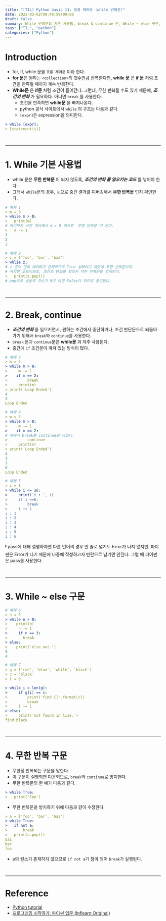 ```yaml
---
title: "[TIL] Python basic 11: 흐름 제어문 (while 반복문)"
date: 2022-03-02T00:49:59+09:00
draft: false
summary: While 반복문의 기본 사용법, break & continue 문, While ~ else 구문, 무한 반복 구문에 대해 알아본다.
tags: ["TIL", "python"]
categories: ["Python"]
---
```


# Introduction

- for, if, while 문을 `흐름 제어문` 이라 한다.
- **for 문**은 원하는 `<collection>`의 갯수만큼 반복한다면, **while 문** 은 **if 문** 처럼 조건을 만족할 때까지 계속 반복한다.
- **While문** 은 **if문** 처럼 조건이 들어간다. 그런데, 무한 반복될 수도 있기 때문에, **_조건의 변화_** 가 필요하다. 아니면 `break` 를 사용한다.
  - 조건을 만족하면 **while문** 을 빠져나온다.
  - python 공식 사이트에서 `while` 의 구조는 다음과 같다.
  - `[expr]`은 expression을 의미한다.

```yml
> while [expr]:
> [statement(s)]
```

&nbsp;

---

# 1. While 기본 사용법

- whlie 문은 **무한 반복문** 이 되지 않도록, **_조건의 변화 를 일으키는 코드_** 를 넣어야 한다.
- 그래서 `while`문의 경우, 눈으로 중간 결과를 디버깅해서 **무한 반복문** 인지 확인한다.

```yml
# 예제 1
> m = 3
> while m > 0:
>   print(m)
# 여기까지 쓰면 계속해서 m > 0 이므로 `무한 반복문`이 된다.
>   m -= 1
3
2
1

# 예제 2
> z = ['foo', 'bar', 'baz']
> whlie z:
# z 변수 안에 데이터가 존재하므로 True 상태이기 때문에 무한 반복문이다.
# 위험한 코드이므로, 조건의 변화를 일으켜 무한 반복문을 방지한다.
>   print(z.pop())
# pop으로 성분의 갯수가 0이 되면 False가 되므로 중단된다.

```

&nbsp;

---

# 2. Break, continue

- **_조건의 변화_** 를 일으키면서, 원하는 조건에서 중단하거나, 조건 판단문으로 되돌아가기 위해서 `break`와 `continue`를 사용한다.
- `break` 문과 `continue`문은 **while문** 과 자주 사용된다.
- 중간에 `if` 조건문이 껴져 있는 방식이 많다.

```yml
# 예제 3
> m = 5
> while m > 0:
>     m -= 1
>    if m == 2:
>         break
>     print(m)
> print('Loop Ended')
4
3
Loop Ended

# 예제 4
> m = 5
> while m > 0:
>     m -= 1
>    if m == 2:
# 위에서 break를 continue로 바꿨다.
>         continue
>     print(m)
> print('Loop Ended')
4
3
1
0
Loop Ended

# 예제 5
> i = 1
> while i <= 10:
>     print('i : ', i)
>     if i ==6:
>         break
>     i += 1
i : 1
i : 2
i : 3
i : 4
i : 5
i : 6
```


❗ pass에 대해 설명하자면 다른 언어의 경우 빈 줄로 넘겨도 Error가 나지 않지만, 파이썬은 Error가 나기 때문에 나중에 작성하고자 빈란으로 남기면 안된다. 그럴 때 파이썬은 pass를 사용한다.

&nbsp;

---

# 3. While ~ else 구문

```yml
# 예제 6
> n = 5
> while n > 0:
>    print(n)
>     n -= 1
>     if n == 3:
>       break
> else:
>    print('else out.')
5
4

# 예제 7
> g = ['red', 'blue', 'white', 'black']
> c = 'black'
> i = 0

> while i < len(g):
>     if g[i] == c:
>         print('find {}'.format(c))
>         break
>     i += 1
> else:
>     print('not found in lise.')
find black

```

&nbsp;

---

# 4. 무한 반복 구문

- 무한정 반복되는 구문을 말한다.
- 이 구문이 실행되면 다운되므로, `break`와 `continue`로 방지한다.
- 무한 반복문의 한 예가 다음과 같다.

```yml
> while True:
>   print('Foo')
```

- 무한 반복문을 방지하기 위해 다음과 같이 수정한다.

```yml
> a = ['foo', 'bar', 'baz']
> while True:
>   if not a:
>       break
>   print(a.pop())
baz
bar
foo
```

- a의 원소가 존재하지 않으므로 `if not a`가 참이 되어 `break`가 실행된다.

&nbsp;

---

# Reference

- [Python tutorial](https://www.python-course.eu/python3_formatted_output.php)
- [프로그래밍 시작하기: 파이썬 입문 (Inflearn Original)](https://www.inflearn.com/course/%ED%94%84%EB%A1%9C%EA%B7%B8%EB%9E%98%EB%B0%8D-%ED%8C%8C%EC%9D%B4%EC%8D%AC-%EC%9E%85%EB%AC%B8-%EC%9D%B8%ED%94%84%EB%9F%B0-%EC%98%A4%EB%A6%AC%EC%A7%80%EB%84%90)
